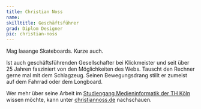 ```yaml
---
title: Christian Noss
name:
skilltitle: Geschäftsführer
grad: Diplom Designer
pic: christian-noss
---
```


Mag laaange Skateboards. Kurze auch.

Ist auch geschäftsführenden Gesellschafter bei Klickmeister und seit über 25 Jahren fasziniert von den Möglichkeiten des Webs. Tauscht den Rechner gerne mal mit dem Schlagzeug. Seinen Bewegungsdrang stillt er zumeist auf dem Fahrrad oder dem Longboard.

Wer mehr über seine Arbeit im [Studiengang Medieninformatik der TH Köln](https://www.medieninformatik.th-koeln.de) wissen möchte, kann unter [christiannoss.de](https://christiannoss.de) nachschauen.
